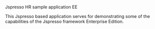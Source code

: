 Jspresso HR sample application EE

This Jspresso based application serves for demonstrating some of the capabilities of the Jspresso framework Enterprise Edition.